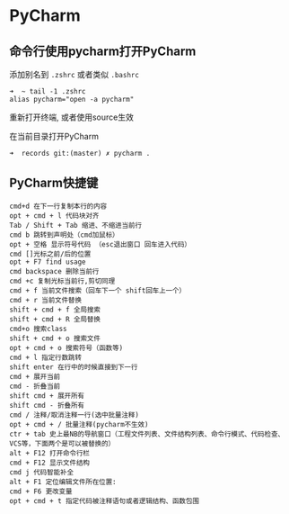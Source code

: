 # PyCharm

## 命令行使用pycharm打开PyCharm

添加别名到 `.zshrc` 或者类似 `.bashrc`

```shell
➜  ~ tail -1 .zshrc
alias pycharm="open -a pycharm"
```

重新打开终端, 或者使用source生效

在当前目录打开PyCharm

```shell
➜  records git:(master) ✗ pycharm .
```

## PyCharm快捷键

```shell
cmd+d 在下一行复制本行的内容
opt + cmd + l 代码块对齐
Tab / Shift + Tab 缩进、不缩进当前行
cmd b 跳转到声明处（cmd加鼠标）
opt + 空格 显示符号代码 （esc退出窗口 回车进入代码）
cmd []光标之前/后的位置
opt + F7 find usage
cmd backspace 删除当前行
cmd +c 复制光标当前行,剪切同理
cmd + f 当前文件搜索（回车下一个 shift回车上一个）
cmd + r 当前文件替换
shift + cmd + f 全局搜索
shift + cmd + R 全局替换
cmd+o 搜索class
shift + cmd + o 搜索文件
opt + cmd + o 搜索符号（函数等)
cmd + l 指定行数跳转
shift enter 在行中的时候直接到下一行
cmd + 展开当前
cmd - 折叠当前
shift cmd + 展开所有
shift cmd - 折叠所有
cmd / 注释/取消注释一行(选中批量注释)
opt + cmd + / 批量注释(pycharm不生效)
ctr + tab 史上最NB的导航窗口（工程文件列表、文件结构列表、命令行模式、代码检查、VCS等，下面两个是可以被替换的）
alt + F12 打开命令行栏
cmd + F12 显示文件结构
cmd j 代码智能补全
alt + F1 定位编辑文件所在位置:
cmd + F6 更改变量
opt + cmd + t 指定代码被注释语句或者逻辑结构、函数包围
```